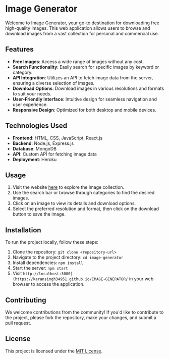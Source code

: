 # Image Generator

Welcome to Image Generator, your go-to destination for downloading free high-quality images. This web application allows users to browse and download images from a vast collection for personal and commercial use.

## Features

- **Free Images**: Access a wide range of images without any cost.
- **Search Functionality**: Easily search for specific images by keyword or category.
- **API Integration**: Utilizes an API to fetch image data from the server, ensuring a diverse selection of images.
- **Download Options**: Download images in various resolutions and formats to suit your needs.
- **User-Friendly Interface**: Intuitive design for seamless navigation and user experience.
- **Responsive Design**: Optimized for both desktop and mobile devices.

## Technologies Used

- **Frontend**: HTML, CSS, JavaScript, React.js
- **Backend**: Node.js, Express.js
- **Database**: MongoDB
- **API**: Custom API for fetching image data
- **Deployment**: Heroku

## Usage

1. Visit the website [here](#) to explore the image collection.
2. Use the search bar or browse through categories to find the desired images.
3. Click on an image to view its details and download options.
4. Select the preferred resolution and format, then click on the download button to save the image.

## Installation

To run the project locally, follow these steps:

1. Clone the repository: `git clone <repository-url>`
2. Navigate to the project directory: `cd image-generator`
3. Install dependencies: `npm install`
4. Start the server: `npm start`
5. Visit `http://localhost:3000](https://karansingh34951.github.io/IMAGE-GENERATOR/` in your web browser to access the application.

## Contributing

We welcome contributions from the community! If you'd like to contribute to the project, please fork the repository, make your changes, and submit a pull request.

## License

This project is licensed under the [MIT License](LICENSE).
